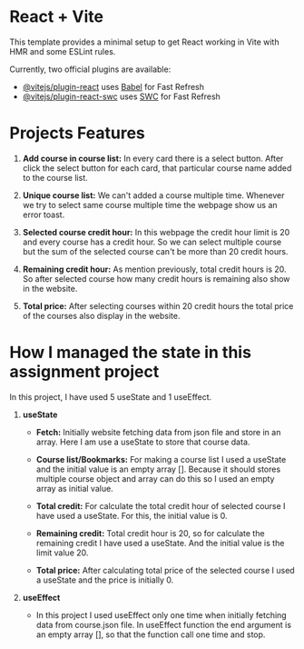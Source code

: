 # React + Vite

This template provides a minimal setup to get React working in Vite with HMR and some ESLint rules.

Currently, two official plugins are available:

- [@vitejs/plugin-react](https://github.com/vitejs/vite-plugin-react/blob/main/packages/plugin-react/README.md) uses [Babel](https://babeljs.io/) for Fast Refresh
- [@vitejs/plugin-react-swc](https://github.com/vitejs/vite-plugin-react-swc) uses [SWC](https://swc.rs/) for Fast Refresh


# Projects Features

1. __Add course in course list:__ In every card there is a select button. After click the select button for each card, that particular course name added to the course list.

2. __Unique course list:__ We can't added a course multiple time. Whenever we try to select same course multiple time the webpage show us an error toast.

3. __Selected course credit hour:__ In this webpage the credit hour limit is 20 and every course has a credit hour. So we can select multiple course but the sum of the selected course can't be more than 20 credit hours.

4. __Remaining credit hour:__ As mention previously, total credit hours is 20. So after selected course how many credit hours is remaining also show in the website.

5. __Total price:__ After selecting courses within 20 credit hours the total price of the courses also display in the website.


# How I managed the state in this assignment project

In this project, I have used 5 useState and 1 useEffect.

1. __useState__
    - __Fetch:__ Initially website fetching data from json file and store in an array. Here I am use a useState to store that course data.

    - __Course list/Bookmarks:__ For making a course list I used a useState and the initial value is an empty array []. Because it should stores multiple course object and array can do this so I used an empty array as initial value.

    - __Total credit:__ For calculate the total credit hour of selected course I have used a useState. For this, the initial value is 0.

    - __Remaining credit:__ Total credit hour is 20, so for calculate the remaining credit I have used a useState. And the initial value is the limit value 20.

    - __Total price:__ After calculating total price of the selected course I used a useState and the price is initially 0.

2. __useEffect__
    - In this project I used useEffect only one time when initially fetching data from course.json file. In useEffect function the end argument is an empty array [], so that the function call one time and stop.